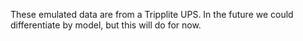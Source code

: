 These emulated data are from a Tripplite UPS. In the future we could
differentiate by model, but this will do for now.
